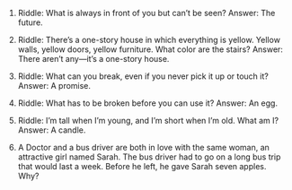 1. Riddle: What is always in front of you but can’t be seen?
Answer: The future.

2. Riddle: There’s a one-story house in which everything is yellow. Yellow walls, yellow doors, yellow furniture. What color are the stairs?
Answer: There aren’t any—it’s a one-story house.

3. Riddle: What can you break, even if you never pick it up or touch it?
Answer: A promise.

4. Riddle: What has to be broken before you can use it?
Answer: An egg.

5. Riddle: I’m tall when I’m young, and I’m short when I’m old. What am I?
Answer: A candle.

6. A Doctor and a bus driver are both in love with the same woman, an attractive girl named Sarah. The bus driver had to go on a long bus trip that would last a week. Before he left, he gave Sarah seven apples. Why?